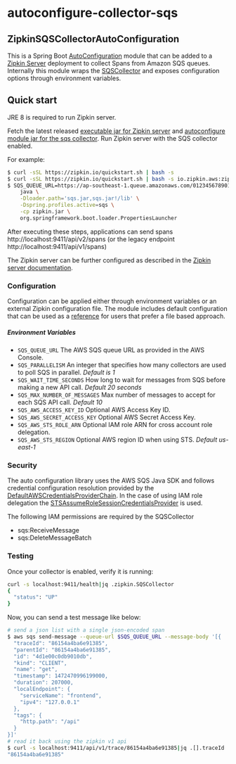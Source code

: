 # autoconfigure-collector-sqs

## ZipkinSQSCollectorAutoConfiguration

This is a Spring Boot [AutoConfiguration](http://docs.spring.io/spring-boot/docs/current/reference/html/using-boot-auto-configuration.html) 
module that can be added to a [Zipkin Server](https://github.com/openzipkin/zipkin/tree/master/zipkin-server) 
deployment to collect Spans from Amazon SQS queues.  Internally
this module wraps the [SQSCollector](https://github.com/openzipkin/zipkin-aws/tree/master/collector-sqs) 
and exposes configuration options through environment variables.

## Quick start

JRE 8 is required to run Zipkin server.

Fetch the latest released
[executable jar for Zipkin server](https://search.maven.org/remote_content?g=io.zipkin.java&a=zipkin-server&v=LATEST&c=exec)
and
[autoconfigure module jar for the sqs collector](https://search.maven.org/remote_content?g=io.zipkin.aws&a=zipkin-autoconfigure-collector-sqs&v=LATEST&c=module).
Run Zipkin server with the SQS collector enabled.

For example:

```bash
$ curl -sSL https://zipkin.io/quickstart.sh | bash -s
$ curl -sSL https://zipkin.io/quickstart.sh | bash -s io.zipkin.aws:zipkin-autoconfigure-collector-sqs:LATEST:module sqs.jar
$ SQS_QUEUE_URL=https://ap-southeast-1.queue.amazonaws.com/012345678901/zipkin \
    java \
    -Dloader.path='sqs.jar,sqs.jar!/lib' \
    -Dspring.profiles.active=sqs \
    -cp zipkin.jar \
    org.springframework.boot.loader.PropertiesLauncher
```

After executing these steps, applications can send spans
http://localhost:9411/api/v2/spans (or the legacy endpoint http://localhost:9411/api/v1/spans)

The Zipkin server can be further configured as described in the
[Zipkin server documentation](https://github.com/openzipkin/zipkin/blob/master/zipkin-server/README.md).

### Configuration

Configuration can be applied either through environment variables or an external Zipkin
configuration file.  The module includes default configuration that can be used as a 
[reference](https://github.com/openzipkin/zipkin-aws/tree/master/autoconfigure/collector-sqs/src/main/resources/zipkin-server-sqs.yml)
for users that prefer a file based approach.

##### Environment Variables

- `SQS_QUEUE_URL` The AWS SQS queue URL as provided in the AWS Console.
- `SQS_PARALLELISM` An integer that specifies how many collectors are used to poll SQS in parallel. 
_Default is 1_
- `SQS_WAIT_TIME_SECONDS` How long to wait for messages from SQS before making a new API call. 
_Default 20 seconds_
- `SQS_MAX_NUMBER_OF_MESSAGES` Max number of messages to accept for each SQS API call.
_Default 10_
- `SQS_AWS_ACCESS_KEY_ID` Optional AWS Access Key ID.
- `SQS_AWS_SECRET_ACCESS_KEY` Optional AWS Secret Access Key.
- `SQS_AWS_STS_ROLE_ARN` Optional IAM role ARN for cross account role delegation.
- `SQS_AWS_STS_REGION` Optional AWS region ID when using STS. _Default us-east-1_

### Security

The auto configuration library uses the AWS SQS Java SDK and follows credential
configuration resolution provided by the [DefaultAWSCredentialsProviderChain](http://docs.aws.amazon.com/AWSJavaSDK/latest/javadoc/com/amazonaws/auth/DefaultAWSCredentialsProviderChain.html).
In the case of using IAM role delegation the [STSAssumeRoleSessionCredentialsProvider](http://docs.aws.amazon.com/AWSJavaSDK/latest/javadoc/com/amazonaws/auth/STSAssumeRoleSessionCredentialsProvider.html) 
is used.

The following IAM permissions are required by the SQSCollector

- sqs:ReceiveMessage
- sqs:DeleteMessageBatch

### Testing

Once your collector is enabled, verify it is running:
```bash
curl -s localhost:9411/health|jq .zipkin.SQSCollector
{
  "status": "UP"
}
```

Now, you can send a test message like below:
```bash
# send a json list with a single json-encoded span
$ aws sqs send-message --queue-url $SQS_QUEUE_URL --message-body '[{
  "traceId": "86154a4ba6e91385",
  "parentId": "86154a4ba6e91385",
  "id": "4d1e00c0db9010db",
  "kind": "CLIENT",
  "name": "get",
  "timestamp": 1472470996199000,
  "duration": 207000,
  "localEndpoint": {
    "serviceName": "frontend",
    "ipv4": "127.0.0.1"
  },
  "tags": {
    "http.path": "/api"
  }
}]'
# read it back using the zipkin v1 api
$ curl -s localhost:9411/api/v1/trace/86154a4ba6e91385|jq .[].traceId
"86154a4ba6e91385"
```
